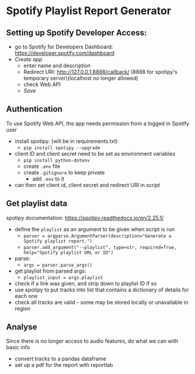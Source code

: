 # Spotify Playlist Report Generator

## Setting up Spotify Developer Access:
- go to Spotify for Developers Dashboard: https://developer.spotify.com/dashboard
- _Create app_
  - enter name and description
  - Redirect URI: http://127.0.0.1:8888/callback/ (8888 for spotipy's temporary server)(localhost no longer allowed)
  - check Web API
  - _Save_

## Authentication
To use Spotify Web API, the app needs permission from a logged in Spotify user
- install spotipy: (will be in requirements.txt)
  - `pip install spotipy --upgrade`
- client ID and client secret need to be set as environment variables
  - `pip install python-dotenv`
  - create `.env` file
  - create `.gitignore` to keep private
    - add `.env` to it
- can then set client id, client secret and redirect URI in script

## Get playlist data
spotipy documentation: https://spotipy.readthedocs.io/en/2.25.1/
- define the `playlist` as an argument to be given when script is run
  - `parser = argparse.ArgumentParser(description="Generate a Spotify playlist report.")`
  - `parser.add_argument("--playlist", type=str, required=True, help="Spotify playlist URL or ID")`
- parse:
  - `args = parser.parse_args()`
- get playlist from parsed args:
  - `playlist_input = args.playlist`
- check if a link was given, and strip down to playlist ID if so
- use spotipy to put tracks into list that contains a dictionary of details for each one
- check all tracks are valid - some may be stored locally or unavailable in region

## Analyse
Since there is no longer access to audio features, do what we can with basic info
- convert tracks to a pandas dataframe
- set up a pdf for the report with reportlab